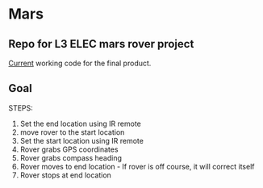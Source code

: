 # Mars

## Repo for L3 ELEC mars rover project
[Current](final/final.ino) working code for the final product.

## Goal
  STEPS:
  1. Set the end location using IR remote
  2. move rover to the start location
  3. Set the start location using IR remote
  4. Rover grabs GPS coordinates
  5. Rover grabs compass heading
  6. Rover moves to end location
    - If rover is off course, it will correct itself
  7. Rover stops at end location
